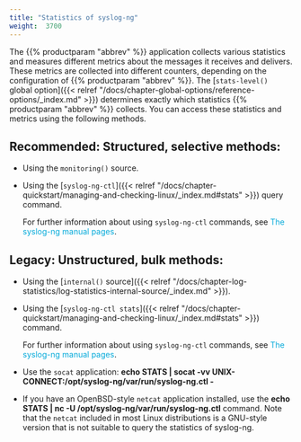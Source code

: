 ```yaml
---
title: "Statistics of syslog-ng"
weight:  3700
---
```

<!-- DISCLAIMER: This file is based on the syslog-ng Open Source Edition documentation https://github.com/balabit/syslog-ng-ose-guides/commit/2f4a52ee61d1ea9ad27cb4f3168b95408fddfdf2 and is used under the terms of The syslog-ng Open Source Edition Documentation License. The file has been modified by Axoflow. -->

The {{% productparam "abbrev" %}} application collects various statistics and measures different metrics about the messages it receives and delivers. These metrics are collected into different counters, depending on the configuration of {{% productparam "abbrev" %}}. The [`stats-level()` global option]({{< relref "/docs/chapter-global-options/reference-options/_index.md" >}}) determines exactly which statistics {{% productparam "abbrev" %}} collects. You can access these statistics and metrics using the following methods.


## Recommended: Structured, selective methods:

  - Using the `monitoring()` source.

  - Using the [`syslog-ng-ctl`]({{< relref "/docs/chapter-quickstart/managing-and-checking-linux/_index.md#stats" >}}) query command.
    
    For further information about using `syslog-ng-ctl` commands, see <span class="mcFormatColor" style="color: #04aada;">The syslog-ng manual pages</span>.



## Legacy: Unstructured, bulk methods:

  - Using the [`internal()` source]({{< relref "/docs/chapter-log-statistics/log-statistics-internal-source/_index.md" >}}).

  - Using the [`syslog-ng-ctl stats`]({{< relref "/docs/chapter-quickstart/managing-and-checking-linux/_index.md#stats" >}}) command.
    
    For further information about using `syslog-ng-ctl` commands, see <span class="mcFormatColor" style="color: #04aada;">The syslog-ng manual pages</span>.

  - Use the `socat` application: **echo STATS | socat -vv UNIX-CONNECT:/opt/syslog-ng/var/run/syslog-ng.ctl -**

  - If you have an OpenBSD-style `netcat` application installed, use the **echo STATS | nc -U /opt/syslog-ng/var/run/syslog-ng.ctl** command. Note that the `netcat` included in most Linux distributions is a GNU-style version that is not suitable to query the statistics of syslog-ng.

